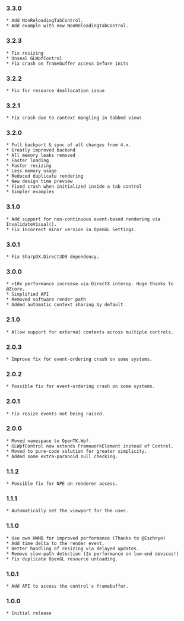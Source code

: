 ### 3.3.0
    * Add NonReloadingTabControl.
    * Add example with new NonReloadingTabControl.


### 3.2.3
    * Fix resizing
    * Unseal GLWpfControl
    * Fix crash on framebuffer access before inits

### 3.2.2
    * Fix for resource deallocation issue

### 3.2.1
    * Fix crash due to context mangling in tabbed views

### 3.2.0
    * Full backport & sync of all changes from 4.x.
    * Greatly improved backend
    * All memory leaks removed
    * Faster loading
    * Faster resizing
    * Less memory usage
    * Reduced duplicate rendering
    * New design time preview
    * Fixed crash when initialized inside a tab control
    * Simpler examples

### 3.1.0
    * Add support for non-continuous event-based rendering via InvalidateVisual().
    * Fix Incorrect minor version in OpenGL Settings.

### 3.0.1
    * Fix SharpDX.Direct3D9 dependency.

### 3.0.0
    * >10x performance increase via DirectX interop. Huge thanks to @Zcore.
    * Simplified API
    * Removed software render path
    * Added automatic context sharing by default

### 2.1.0
	* Allow support for external contexts across multiple controls.

### 2.0.3
    * Improve fix for event-ordering crash on some systems.

### 2.0.2
    * Possible fix for event-ordering crash on some systems.

### 2.0.1
    * Fix resize events not being raised.

### 2.0.0
    * Moved namespace to OpenTK.Wpf.
    * GLWpfControl now extends FrameworkElement instead of Control.
    * Moved to pure-code solution for greater simplicity.
    * Added some extra-paranoid null checking.
    
### 1.1.2
    * Possible fix for NPE on renderer access.

### 1.1.1
    * Automatically set the viewport for the user.

### 1.1.0
    * Use own HWND for improved performance (Thanks to @Eschryn)
    * Add time delta to the render event.
    * Better handling of resizing via delayed updates.
    * Remove slow-path detection (2x performance on low-end devices!)
    * Fix duplicate OpenGL resource unloading.
    
### 1.0.1
    * Add API to access the control's framebuffer.

### 1.0.0
	* Initial release

